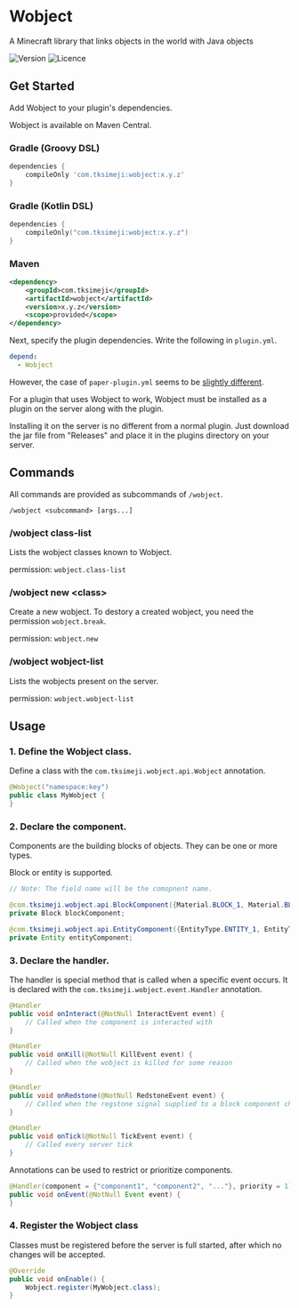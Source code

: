 # Wobject

A Minecraft library that links objects in the world with Java objects

![Version](https://img.shields.io/badge/version-0.2.0_dev-blue?style=flat-square)
![Licence](https://img.shields.io/badge/licence-MIT-red?style=flat-square)

## Get Started

Add Wobject to your plugin's dependencies.

Wobject is available on Maven Central.

### Gradle (Groovy DSL)
```groovy
dependencies {
    compileOnly 'com.tksimeji:wobject:x.y.z'
}
```

### Gradle (Kotlin DSL)
```kotlin
dependencies {
    compileOnly("com.tksimeji:wobject:x.y.z")
}
```

### Maven

```xml
<dependency>
    <groupId>com.tksimeji</groupId>
    <artifactId>wobject</artifactId>
    <version>x.y.z</version>
    <scope>provided</scope>
</dependency>
```

Next, specify the plugin dependencies.
Write the following in `plugin.yml`.

```yaml
depend:
  - Wobject
```

However, the case of `paper-plugin.yml` seems to
be [slightly different](https://docs.papermc.io/paper/dev/getting-started/paper-plugins).

For a plugin that uses Wobject to work, Wobject must be installed as a plugin on the server along with the plugin.

Installing it on the server is no different from a normal plugin.
Just download the jar file from "Releases" and place it in the plugins directory on your server.

## Commands

All commands are provided as subcommands of `/wobject`.

```
/wobject <subcommand> [args...]
```

### /wobject class-list

Lists the wobject classes known to Wobject.

permission: `wobject.class-list`

### /wobject new <class\>

Create a new wobject.
To destory a created wobject, you need the permission `wobject.break`.

permission: `wobject.new`

### /wobject wobject-list

Lists the wobjects present on the server.

permission: `wobject.wobject-list`


## Usage

### 1. Define the Wobject class.

Define a class with the `com.tksimeji.wobject.api.Wobject` annotation.

```java
@Wobject("namespace:key")
public class MyWobject {
}
```

### 2. Declare the component.

Components are the building blocks of objects. They can be one or more types.

Block or entity is supported.

```java
// Note: The field name will be the comopnent name.

@com.tksimeji.wobject.api.BlockComponent({Material.BLOCK_1, Material.BLOCK_2})
private Block blockComponent;

@com.tksimeji.wobject.api.EntityComponent({EntityType.ENTITY_1, EntityType.ENTITY_2})
private Entity entityComponent;
```

### 3. Declare the handler.

The handler is special method that is called when a specific event occurs.
It is declared with the `com.tksimeji.wobject.event.Handler` annotation.

```java
@Handler
public void onInteract(@NotNull InteractEvent event) {
    // Called when the component is interacted with
}

@Handler
public void onKill(@NotNull KillEvent event) {
    // Called when the wobject is killed for some reason
}

@Handler
public void onRedstone(@NotNull RedstoneEvent event) {
    // Called when the regstone signal supplied to a block component changes
}

@Handler
public void onTick(@NotNull TickEvent event) {
    // Called every server tick
}
```

Annotations can be used to restrict or prioritize components.

```java
@Handler(component = {"component1", "component2", "..."}, priority = 1)
public void onEvent(@NotNull Event event) {
}
```

### 4. Register the Wobject class

Classes must be registered before the server is full started, 
after which no changes will be accepted.

```java
@Override
public void onEnable() {
    Wobject.register(MyWobject.class);
}
```
